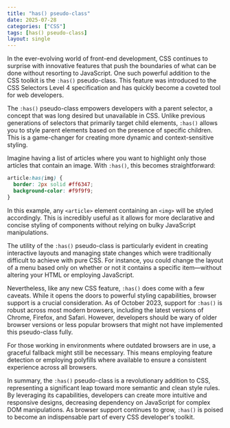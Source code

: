 ```yaml
---
title: "has() pseudo-class"
date: 2025-07-28
categories: ["CSS"]
tags: [has() pseudo-class]
layout: single
---
```


In the ever-evolving world of front-end development, CSS continues to surprise with innovative features that push the boundaries of what can be done without resorting to JavaScript. One such powerful addition to the CSS toolkit is the `:has()` pseudo-class. This feature was introduced to the CSS Selectors Level 4 specification and has quickly become a coveted tool for web developers.

The `:has()` pseudo-class empowers developers with a parent selector, a concept that was long desired but unavailable in CSS. Unlike previous generations of selectors that primarily target child elements, `:has()` allows you to style parent elements based on the presence of specific children. This is a game-changer for creating more dynamic and context-sensitive styling.

Imagine having a list of articles where you want to highlight only those articles that contain an image. With `:has()`, this becomes straightforward:

```css
article:has(img) {
  border: 2px solid #ff6347;
  background-color: #f9f9f9;
}
```

In this example, any `<article>` element containing an `<img>` will be styled accordingly. This is incredibly useful as it allows for more declarative and concise styling of components without relying on bulky JavaScript manipulations.

The utility of the `:has()` pseudo-class is particularly evident in creating interactive layouts and managing state changes which were traditionally difficult to achieve with pure CSS. For instance, you could change the layout of a menu based only on whether or not it contains a specific item—without altering your HTML or employing JavaScript.

Nevertheless, like any new CSS feature, `:has()` does come with a few caveats. While it opens the doors to powerful styling capabilities, browser support is a crucial consideration. As of October 2023, support for `:has()` is robust across most modern browsers, including the latest versions of Chrome, Firefox, and Safari. However, developers should be wary of older browser versions or less popular browsers that might not have implemented this pseudo-class fully.

For those working in environments where outdated browsers are in use, a graceful fallback might still be necessary. This means employing feature detection or employing polyfills where available to ensure a consistent experience across all browsers.

In summary, the `:has()` pseudo-class is a revolutionary addition to CSS, representing a significant leap toward more semantic and clean style rules. By leveraging its capabilities, developers can create more intuitive and responsive designs, decreasing dependency on JavaScript for complex DOM manipulations. As browser support continues to grow, `:has()` is poised to become an indispensable part of every CSS developer's toolkit.
